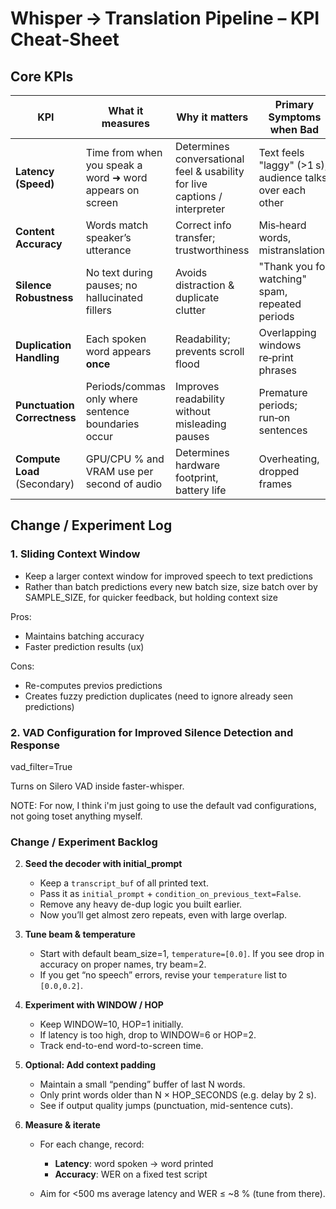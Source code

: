 # Whisper → Translation Pipeline – KPI Cheat‑Sheet

## Core KPIs

| KPI                          | What it measures                                         | Why it matters                                                             | Primary Symptoms when Bad                                 |
| ---------------------------- | -------------------------------------------------------- | -------------------------------------------------------------------------- | --------------------------------------------------------- |
| **Latency (Speed)**          | Time from when you speak a word ➜ word appears on screen | Determines conversational feel & usability for live captions / interpreter | Text feels "laggy" (>1 s), audience talks over each other |
| **Content Accuracy**         | Words match speaker’s utterance                          | Correct info transfer; trustworthiness                                     | Mis‑heard words, mistranslations                          |
| **Silence Robustness**       | No text during pauses; no hallucinated fillers           | Avoids distraction & duplicate clutter                                     | "Thank you for watching" spam, repeated periods           |
| **Duplication Handling**     | Each spoken word appears **once**                        | Readability; prevents scroll flood                                         | Overlapping windows re‑print phrases                      |
| **Punctuation Correctness**  | Periods/commas only where sentence boundaries occur      | Improves readability without misleading pauses                             | Premature periods; run‑on sentences                       |
| **Compute Load** (Secondary) | GPU/CPU % and VRAM use per second of audio               | Determines hardware footprint, battery life                                | Overheating, dropped frames                               |

## Change / Experiment Log

### 1. Sliding Context Window

- Keep a larger context window for improved speech to text predictions
- Rather than batch predictions every new batch size, size batch over by SAMPLE_SIZE, for quicker feedback, but holding context size

Pros:

- Maintains batching accuracy
- Faster prediction results (ux)

Cons:

- Re-computes previos predictions
- Creates fuzzy prediction duplicates (need to ignore already seen predictions)

### 2. VAD Configuration for Improved Silence Detection and Response

vad_filter=True

Turns on Silero VAD inside faster-whisper.

NOTE: For now, I think i'm just going to use the default vad configurations, not going toset anything myself.

### Change / Experiment Backlog

2. **Seed the decoder with initial_prompt**

   - Keep a `transcript_buf` of all printed text.
   - Pass it as `initial_prompt` + `condition_on_previous_text=False`.
   - Remove any heavy de-dup logic you built earlier.
   - Now you’ll get almost zero repeats, even with large overlap.

3. **Tune beam & temperature**

   - Start with default beam_size=1, `temperature=[0.0]`. If you see drop in accuracy on proper names, try beam=2.
   - If you get “no speech” errors, revise your `temperature` list to `[0.0,0.2]`.

4. **Experiment with WINDOW / HOP**

   - Keep WINDOW=10, HOP=1 initially.
   - If latency is too high, drop to WINDOW=6 or HOP=2.
   - Track end-to-end word-to-screen time.

5. **Optional: Add context padding**

   - Maintain a small “pending” buffer of last N words.
   - Only print words older than N × HOP_SECONDS (e.g. delay by 2 s).
   - See if output quality jumps (punctuation, mid-sentence cuts).

6. **Measure & iterate**

   - For each change, record:

     - **Latency**: word spoken → word printed
     - **Accuracy**: WER on a fixed test script

   - Aim for <500 ms average latency and WER ≤ \~8 % (tune from there).
